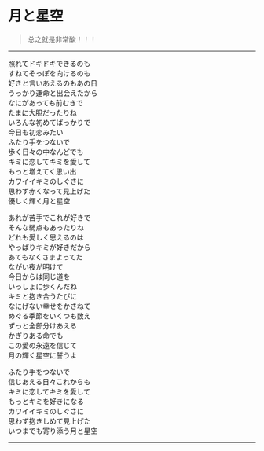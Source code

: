 # 月と星空

> 总之就是非常酸！！！

---

<div class='lyrics'>

<p>
照れてドキドキできるのも</br>
すねてそっぽを向けるのも</br>
好きと言いあえるのもあの日</br>
うっかり運命と出会えたから</br>
なにがあっても前むきで</br>
たまに大胆だったりね</br>
いろんな初めてばっかりで</br>
今日も初恋みたい</br>
ふたり手をつないで</br>
歩く日々の中なんどでも</br>
キミに恋してキミを愛して</br>
もっと増えてく思い出</br>
カワイイキミのしぐさに</br>
思わず赤くなって見上げた</br>
優しく輝く月と星空</br>
</p>

<p>
あれが苦手でこれが好きで</br>
そんな弱点もあったりね</br>
どれも愛しく思えるのは</br>
やっぱりキミが好きだから</br>
あてもなくさまよってた</br>
ながい夜が明けて</br>
今日からは同じ道を</br>
いっしょに歩くんだね</br>
キミと抱き合うたびに</br>
なにげない幸せをかさねて</br>
めぐる季節をいくつも数え</br>
ずっと全部分けあえる</br>
かぎりある命でも</br>
この愛の永遠を信じて</br>
月の輝く星空に誓うよ</br>
</p>

<p>
ふたり手をつないで</br>
信じあえる日々これからも</br>
キミに恋してキミを愛して</br>
もっとキミを好きになる</br>
カワイイキミのしぐさに</br>
思わず抱きしめて見上げた</br>
いつまでも寄り添う月と星空</br>
</p>

</div>

---